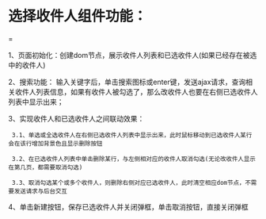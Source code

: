 # 选择收件人组件功能：
=

1、页面初始化：创建dom节点，展示收件人列表和已选收件人(如果已经存在被选中的收件人)

2、搜索功能： 输入关键字后，单击搜索图标或enter键，发送ajax请求，查询相关收件人列表信息，如果有收件人被勾选了，那么改收件人也要在右侧已选收件人列表中显示出来；

3、实现收件人和已选收件人之间联动效果：

     3.1、单选或全选收件人在右侧已选收件人列表中显示出来，此时鼠标移动到已选收件人某行会在该行增加背景色且显示删除按钮
   
     3.2、在已选收件人列表中单击删除某行，与左侧相对应的收件人取消勾选(无论改收件人显示在第几页，都需要取消勾选)
   
     3.3、取消勾选某个或多个收件人，则删除右侧对应已选收件人，此时清空相应dom节点，不需要发送请求与后台交互
   
4、单击新建按钮，保存已选收件人并关闭弹框，单击取消按钮，直接关闭弹框
